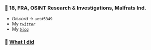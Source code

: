 ### 📍 18, FRA, OSINT Research & Investigations, Malfrats Ind.
- _Discord_ -> `aet#5349`
- My [_`twitter`_](https://twitter.com/meakaaet)
- My [_`blog`_](http://medium.com/@meakaaet)
### 🦚 [What I did](https://github.com/novitae/novitae/blob/main/WHAT%20I%20DID.md)
